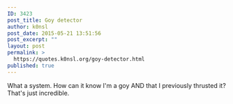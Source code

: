 ```yaml
---
ID: 3423
post_title: Goy detector
author: k0nsl
post_date: 2015-05-21 13:51:56
post_excerpt: ""
layout: post
permalink: >
  https://quotes.k0nsl.org/goy-detector.html
published: true
---
```

What a system. How can it know I'm a goy AND that I previously thrusted it? That's just incredible.